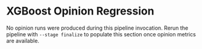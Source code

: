 # XGBoost Opinion Regression

No opinion runs were produced during this pipeline invocation.
Rerun the pipeline with `--stage finalize` to populate this section once opinion metrics are available.

